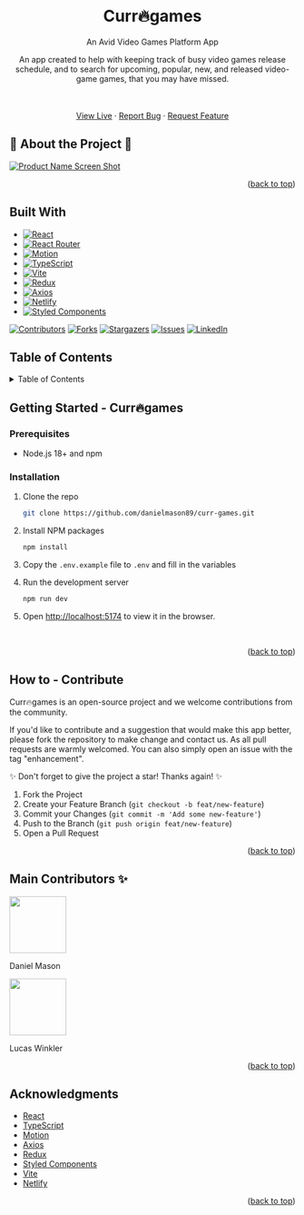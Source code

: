 <!-- Improved compatibility of back to top link: See: https://github.com/othneildrew/Best-README-Template/pull/73 -->

<a id="readme-top"></a>

<!--
*** Thanks for checking out the Best-README-Template. If you have a suggestion
*** that would make this better, please fork the repo and create a pull request
*** or simply open an issue with the tag "enhancement".
*** Don't forget to give the project a star!
*** Thanks again! Now go create something AMAZING! :D
-->

<!-- PROJECT SHIELDS -->
<!--
*** I'm using markdown "reference style" links for readability.
*** Reference links are enclosed in brackets [ ] instead of parentheses ( ).
*** See the bottom of this document for the declaration of the reference variables
*** for contributors-url, forks-url, etc. This is an optional, concise syntax you may use.
*** https://www.markdownguide.org/basic-syntax/#reference-style-links
-->

<br />
<div align="center">
<h1 align="center">Curr🔥games</h1>

  <div align="center">
    <p>An Avid Video Games Platform App</p>
    <p>An app created to help with keeping track of busy video games release schedule, and to search for upcoming, popular, new, and released video-game games, that you may have missed.  
    </div>
    <br />
    <br />
    <a href="https://curr-games.netlify.app/">View Live</a>
    &middot;
    <a href="https://github.com/danielmason89/curr-games/issues/new?labels=bug&template=bug-report---.md">Report Bug</a>
    &middot;
    <a href="https://github.com/danielmason89/curr-games/issues/new?labels=enhancement&template=feature-request---.md">Request Feature</a>
  </p>
</div>

## 🚀 About the Project 🚀

[![Product Name Screen Shot][product-screenshot]](https://curr-games.netlify.app/)

<p align="right">(<a href="#readme-top">back to top</a>)</p>

## Built With

- [![React][React.js]][React-url]
- [![React Router][React Router]][React Router-url]
- [![Motion][Motion]][Motion-url]
- [![TypeScript][TypeScript]][TypeScript-url]
- [![Vite][Vite]][Vite-url]
- [![Redux][Redux]][Redux-url]
- [![Axios][Axios]][Axios-url]
- [![Netlify][Netlify]][Netlify-url]
- [![Styled Components][Styled Components]][Styled Components-url]

[![Contributors][contributors-shield]][contributors-url]
[![Forks][forks-shield]][forks-url]
[![Stargazers][stars-shield]][stars-url]
[![Issues][issues-shield]][issues-url]
[![LinkedIn][linkedin-shield]][linkedin-url]

## Table of Contents

<!-- TABLE OF CONTENTS -->
<details>
  <summary>Table of Contents</summary>
  <ol>
    <li>
      <a href="#about-the-project">About The Project</a>
      <ul>
        <li><a href="#built-with">Built With</a></li>
      </ul>
    </li>
    <li>
      <a href="#getting-started">Getting Started</a>
      <ul>
        <li><a href="#prerequisites">Prerequisites</a></li>
        <li><a href="#installation">Installation</a></li>
      </ul>
    </li>
    <li><a href="#contribute">Contributing</a></li>
    <li><a href="#acknowledgments">Acknowledgments</a></li>
  </ol>
</details>

<!-- GETTING STARTED -->

## Getting Started - Curr🔥games

<h3>Prerequisites</h3>

- Node.js 18+ and npm

### Installation
1. Clone the repo
   ```sh
   git clone https://github.com/danielmason89/curr-games.git
   ```
2. Install NPM packages
   ```sh
   npm install
   ```
3. Copy the `.env.example` file to `.env` and fill in the variables

4. Run the development server

   ```sh
   npm run dev
   ```

5. Open [http://localhost:5174](http://localhost:5174) to view it in the browser.
<br/>

<p align="right">(<a href="#readme-top">back to top</a>)</p>

<!-- CONTRIBUTE -->

## How to - Contribute

Curr🔥games is an open-source project and we welcome contributions from the community.

If you'd like to contribute and a suggestion that would make this app better, please fork the repository to make change and contact us. As all pull requests are warmly welcomed.
You can also simply open an issue with the tag "enhancement".

✨ Don't forget to give the project a star! Thanks again! ✨

1. Fork the Project
2. Create your Feature Branch (`git checkout -b feat/new-feature`)
3. Commit your Changes (`git commit -m 'Add some new-feature'`)
4. Push to the Branch (`git push origin feat/new-feature`)
5. Open a Pull Request

<p align="right">(<a href="#readme-top">back to top</a>)</p>

## Main Contributors ✨

<div>
  <img src="https://avatars.githubusercontent.com/u/77700361?v=4" width="100" height="100" />
  <p>Daniel Mason</p>
  <img src="https://avatars.githubusercontent.com/u/43054519?v=4" width="100" height="100" />
  <p>Lucas Winkler</p>
</div>

<p align="right">(<a href="#readme-top">back to top</a>)</p>

<!-- ACKNOWLEDGMENTS -->

## Acknowledgments

- [React](https://react.dev/)
- [TypeScript](https://www.typescriptlang.org/)
- [Motion](https://motion.dev/)
- [Axios](https://axios-http.com/)
- [Redux](https://redux.js.org/)
- [Styled Components](https://styled-components.com/)
- [Vite](https://vite.dev/)
- [Netlify](https://www.netlify.com/)

<p align="right">(<a href="#readme-top">back to top</a>)</p>

<!-- MARKDOWN LINKS & IMAGES -->
<!-- https://www.markdownguide.org/basic-syntax/#reference-style-links -->

[contributors-shield]: https://img.shields.io/github/contributors/danielmason89/curr-games.svg?style=for-the-badge
[contributors-url]: https://github.com/danielmason89/curr-games/graphs/contributors
[forks-shield]: https://img.shields.io/github/forks/danielmason89/curr-games.svg?style=for-the-badge
[forks-url]: https://github.com/danielmason89/curr-games/network/members
[stars-shield]: https://img.shields.io/github/stars/danielmason89/curr-games.svg?style=for-the-badge
[stars-url]: https://github.com/danielmason89/curr-games/stargazers
[issues-shield]: https://img.shields.io/github/issues/danielmason89/curr-games.svg?style=for-the-badge
[issues-url]: https://github.com/danielmason89/curr-games/issues
[license-shield]: https://img.shields.io/github/license/danielmason89/curr-games.svg?style=for-the-badge
[license-url]: https://github.com/danielmason89/curr-games/blob/master/LICENSE.txt
[linkedin-shield]: https://img.shields.io/badge/-LinkedIn-black.svg?style=for-the-badge&logo=linkedin&colorB=555
[linkedin-url]: https://www.linkedin.com/in/daniel-mason-dev/
[product-screenshot]: images/screenshot.png
[Next.js]: https://img.shields.io/badge/next.js-000000?style=for-the-badge&logo=nextdotjs&logoColor=white
[Next-url]: https://nextjs.org/
[React.js]: https://img.shields.io/badge/React-20232A?style=for-the-badge&logo=react&logoColor=61DAFB
[React-url]: https://reactjs.org/
[Vercel-url]: https://vercel.com/
[TypeScript]: https://img.shields.io/badge/TypeScript-3178C6?logo=typescript&logoColor=fff
[TypeScript-url]: https://www.typescriptlang.org/
[React Router]: https://img.shields.io/badge/React%20Router-CA4245?logo=reactrouter&logoColor=fff&style=flat
[React Router-url]: https://reactrouter.com/
[Vite]: https://img.shields.io/badge/Vite-646CFF?logo=vite&logoColor=fff&style=flat
[Vite-url]: https://vite.dev/
[Motion]: https://img.shields.io/badge/Framer-05F?logo=framer&logoColor=fff&style=flat
[Motion-url]: https://motion.dev/
[Vite]: https://img.shields.io/badge/Vite-646CFF?logo=vite&logoColor=fff&style=flat
[Vite-url]: https://vite.dev/
[Redux]: https://img.shields.io/badge/Redux-764ABC?logo=redux&logoColor=fff&style=flat
[Redux-url]: https://redux.js.org/
[Axios]: https://img.shields.io/badge/Axios-5A29E4?logo=axios&logoColor=fff&style=flat
[Axios-url]: https://axios-http.com/
[Styled Components]: https://img.shields.io/badge/styled--components-DB7093?logo=styledcomponents&logoColor=fff&style=flat
[Styled Components-url]: https://styled-components.com/
[Netlify]: https://img.shields.io/badge/Netlify-00C7B7?logo=netlify&logoColor=fff&style=flat
[Netlify-url]: https://www.netlify.com/
